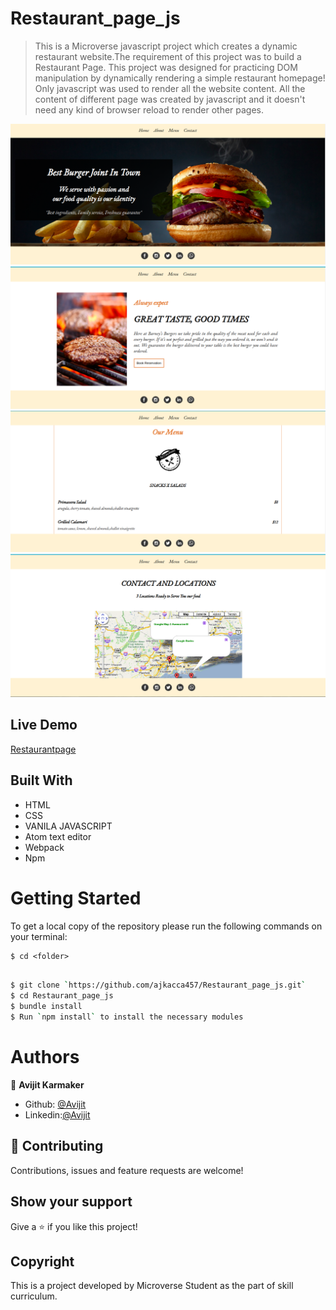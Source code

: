 # Restaurant_page_js

> This is a Microverse javascript project which creates a dynamic restaurant website.The requirement of this project was to build a Restaurant Page. This project was designed for practicing DOM manipulation by dynamically rendering a simple restaurant homepage! Only javascript was used to render all the website content. All the content of different page was created by javascript and it doesn't need any kind of browser reload to render other pages.  


![screenshot](./src/images/interface1.png)
![screenshot](./src/images/interface2.png)
![screenshot](./src/images/interface3.png)
![screenshot](./src/images/interface4.png)


## Live Demo

[Restaurantpage]()

## Built With

- HTML
- CSS
- VANILA JAVASCRIPT
- Atom text editor
- Webpack
- Npm

# Getting Started

To get a local copy of the repository please run the following commands on your terminal:

```
$ cd <folder>
```

```bash

$ git clone `https://github.com/ajkacca457/Restaurant_page_js.git`
$ cd Restaurant_page_js
$ bundle install
$ Run `npm install` to install the necessary modules

```

# Authors

👤 **Avijit Karmaker**

- Github: [@Avijit](https://github.com/ajkacca457)
- Linkedin:[@Avijit](https://www.linkedin.com/in/avijit-karmaker-8738a54)

## 🤝 Contributing

Contributions, issues and feature requests are welcome!

## Show your support

Give a ⭐️ if you like this project!

## Copyright
This is a project developed by Microverse Student as the part of skill curriculum.
